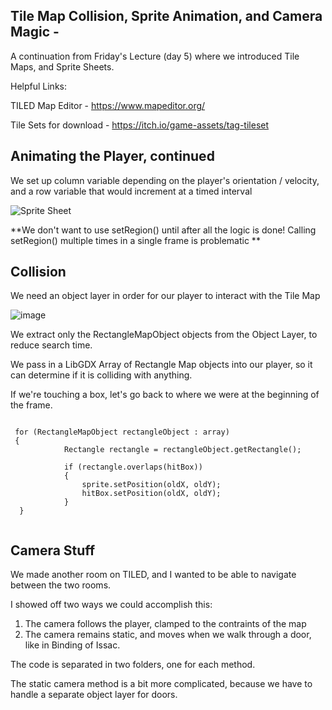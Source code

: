 Tile Map Collision, Sprite Animation, and Camera Magic -
----------------------------------------------------------------

A continuation from Friday's Lecture (day 5) where we introduced Tile Maps, and Sprite Sheets.

Helpful Links:


TILED Map Editor - https://www.mapeditor.org/

Tile Sets for download - https://itch.io/game-assets/tag-tileset


Animating the Player, continued
-------------------------------------

We set up column variable depending on the player's orientation / velocity, and a row variable that would increment at a timed interval

![Sprite Sheet](https://user-images.githubusercontent.com/51721851/121941015-c1da0000-cd1c-11eb-9037-de028e9a5b7a.png)


**We don't want to use setRegion() until after all the logic is done! Calling setRegion() multiple times in a single frame is problematic **

Collision
-----------------------------------

We need an object layer in order for our player to interact with the Tile Map

![image](https://user-images.githubusercontent.com/51721851/121941420-4036a200-cd1d-11eb-8553-e4d780d74c8e.png)

We extract only the RectangleMapObject objects from the Object Layer, to reduce search time.


We pass in a LibGDX Array of Rectangle Map objects into our player, so it can determine if it is colliding with anything.

If we're touching a box, let's go back to where we were at the beginning of the frame.

```

 for (RectangleMapObject rectangleObject : array)
 {
            Rectangle rectangle = rectangleObject.getRectangle();

            if (rectangle.overlaps(hitBox))
            {
                sprite.setPosition(oldX, oldY);
                hitBox.setPosition(oldX, oldY);
            }
  }
        
 ```
 
 
 Camera Stuff
 ---------------------------
 We made another room on TILED, and I wanted to be able to navigate between the two rooms.
 
 I showed off two ways we could accomplish this: 
 1. The camera follows the player, clamped to the contraints of the map
 2. The camera remains static, and moves when we walk through a door, like in Binding of Issac.

The code is separated in two folders, one for each method.

The static camera method is a bit more complicated, because we have to handle a separate object layer for doors.






